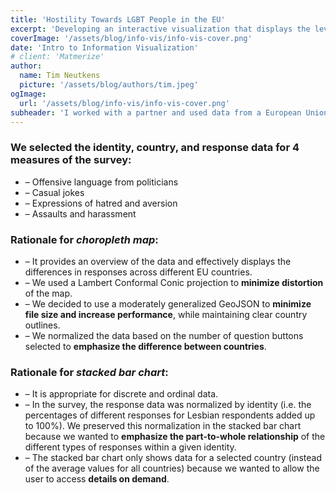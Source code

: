 ```yaml
---
title: 'Hostility Towards LGBT People in the EU'
excerpt: 'Developing an interactive visualization that displays the levels of hostility towards LGBT people in different European countries.'
coverImage: '/assets/blog/info-vis/info-vis-cover.png'
date: 'Intro to Information Visualization'
# client: 'Matmerize'
author:
  name: Tim Neutkens
  picture: '/assets/blog/authors/tim.jpeg'
ogImage:
  url: '/assets/blog/info-vis/info-vis-cover.png'
subheader: 'I worked with a partner and used data from a European Union LGBT Survey to create this visualization. In the survey, Lesbian, Gay, Bisexual, or Transgender people from the EU were asked questions about their perception of daily life for LGBT people in their country. The data is broken down by country and identity of the respondents:'
---
```


<!-- I worked with a partner and used data from a **European Union LGBT Survey** to create this visualization. In the survey, Lesbian, Gay, Bisexual, or Transgender people from the EU were asked questions about their perception of daily life for LGBT people in their country. The data is broken down by country and identity of the respondents. -->

### We selected the identity, country, and response data for 4 measures of the survey:

  * – Offensive language from politicians
  * – Casual jokes
  * – Expressions of hatred and aversion
  * – Assaults and harassment

### Rationale for *choropleth map*:
* – It provides an overview of the data and effectively displays the differences in responses across different EU countries.
* – We used a Lambert Conformal Conic projection to **minimize distortion** of the map.
* – We decided to use a moderately generalized GeoJSON to **minimize file size and increase performance**, while maintaining clear country outlines.
* – We normalized the data based on the number of question buttons selected to **emphasize the difference between countries**.

### Rationale for *stacked bar chart*:
* – It is appropriate for discrete and ordinal data.
* – In the survey, the response data was normalized by identity (i.e. the percentages of different responses for Lesbian respondents added up to 100%). We preserved this normalization in the stacked bar chart because we wanted to **emphasize the part-to-whole relationship** of the different types of responses within a given identity.
* – The stacked bar chart only shows data for a selected country (instead of the average values for all countries) because we wanted to allow the user to access **details on demand**.
